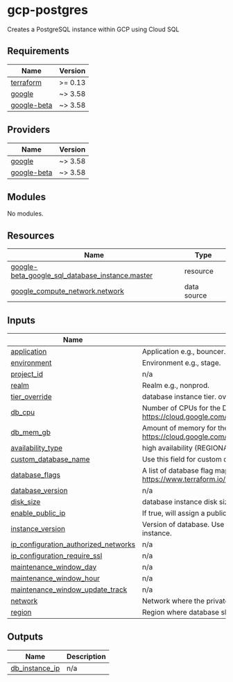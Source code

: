 # gcp-postgres
Creates a PostgreSQL instance within GCP using Cloud SQL

## Requirements

| Name | Version |
|------|---------|
| <a name="requirement_terraform"></a> [terraform](#requirement\_terraform) | >= 0.13 |
| <a name="requirement_google"></a> [google](#requirement\_google) | ~> 3.58 |
| <a name="requirement_google-beta"></a> [google-beta](#requirement\_google-beta) | ~> 3.58 |

## Providers

| Name | Version |
|------|---------|
| <a name="provider_google"></a> [google](#provider\_google) | ~> 3.58 |
| <a name="provider_google-beta"></a> [google-beta](#provider\_google-beta) | ~> 3.58 |

## Modules

No modules.

## Resources

| Name | Type |
|------|------|
| [google-beta_google_sql_database_instance.master](https://registry.terraform.io/providers/hashicorp/google-beta/latest/docs/resources/google_sql_database_instance) | resource |
| [google_compute_network.network](https://registry.terraform.io/providers/hashicorp/google/latest/docs/data-sources/compute_network) | data source |

## Inputs

| Name | Description | Type | Default | Required |
|------|-------------|------|---------|:--------:|
| <a name="input_application"></a> [application](#input\_application) | Application e.g., bouncer. | `any` | n/a | yes |
| <a name="input_environment"></a> [environment](#input\_environment) | Environment e.g., stage. | `any` | n/a | yes |
| <a name="input_project_id"></a> [project\_id](#input\_project\_id) | n/a | `any` | n/a | yes |
| <a name="input_realm"></a> [realm](#input\_realm) | Realm e.g., nonprod. | `any` | n/a | yes |
| <a name="input_tier_override"></a> [tier\_override](#input\_tier\_override) | database instance tier. overrides `db_cpu` and `db_mem_gb` | `any` | n/a | no |
| <a name="input_db_cpu"></a> [db_cpu](#input\_db\_cpu) | Number of CPUs for the DB instance. Must be even number. See: https://cloud.google.com/sql/pricing#2nd-gen-pricing | `string` | `"2"` | no |
| <a name="input_db_mem_gb"></a> [db_mem_gb](#input\_mem\_gb) | Amount of memory for the DB instance in GB. See: https://cloud.google.com/sql/pricing#2nd-gen-pricing | `string` | `"12"` | no |
| <a name="input_availability_type"></a> [availability\_type](#input\_availability\_type) | high availability (REGIONAL) or single zone (ZONAL) | `string` | `"REGIONAL"` | no |
| <a name="input_custom_database_name"></a> [custom\_database\_name](#input\_custom\_database\_name) | Use this field for custom database name. | `string` | `""` | no |
| <a name="input_database_flags"></a> [database\_flags](#input\_database\_flags) | A list of database flag maps: https://www.terraform.io/docs/providers/google/r/sql_database_instance.html | `list` | `[]` | no |
| <a name="input_database_version"></a> [database\_version](#input\_database\_version) | n/a | `string` | `"POSTGRES_11"` | no |
| <a name="input_disk_size"></a> [disk\_size](#input\_disk\_size) | database instance disk size in GB, minimum 10 | `string` | `"10"` | no |
| <a name="input_enable_public_ip"></a> [enable\_public\_ip](#input\_enable\_public\_ip) | If true, will assign a public IP to database instance. | `bool` | `false` | no |
| <a name="input_instance_version"></a> [instance\_version](#input\_instance\_version) | Version of database. Use this field if you need to spin up a new database instance. | `string` | `"v1"` | no |
| <a name="input_ip_configuration_authorized_networks"></a> [ip\_configuration\_authorized\_networks](#input\_ip\_configuration\_authorized\_networks) | n/a | `list` | `[]` | no |
| <a name="input_ip_configuration_require_ssl"></a> [ip\_configuration\_require\_ssl](#input\_ip\_configuration\_require\_ssl) | n/a | `bool` | `false` | no |
| <a name="input_maintenance_window_day"></a> [maintenance\_window\_day](#input\_maintenance\_window\_day) | n/a | `number` | `1` | no |
| <a name="input_maintenance_window_hour"></a> [maintenance\_window\_hour](#input\_maintenance\_window\_hour) | n/a | `number` | `17` | no |
| <a name="input_maintenance_window_update_track"></a> [maintenance\_window\_update\_track](#input\_maintenance\_window\_update\_track) | n/a | `string` | `"stable"` | no |
| <a name="input_network"></a> [network](#input\_network) | Network where the private peering should attach. | `string` | `"default"` | no |
| <a name="input_region"></a> [region](#input\_region) | Region where database should be provisioned. | `string` | `"us-west1"` | no |

## Outputs

| Name | Description |
|------|-------------|
| <a name="output_db_instance_ip"></a> [db\_instance\_ip](#output\_db\_instance\_ip) | n/a |
